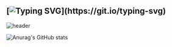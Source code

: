 ## [![Typing SVG](https://readme-typing-svg.demolab.com?font=Fira+Code&pause=1000&color=BE76F7&center=true&width=435&lines=Hi!!+Welcome+to+Yoons+home!)](https://git.io/typing-svg)

![header](https://capsule-render.vercel.app/api?type=Rounded&color=auto&height=300&section=header&text=Please%0Agive%0Ame%0Aideas%0Afor%0Amy%0Aprofile%20design&fontSize=30)

![Anurag's GitHub stats](https://github-readme-stats.vercel.app/api?username=Yoon0221&show_icons=true&theme=radical)

